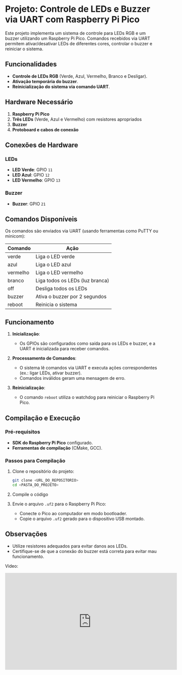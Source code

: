 # Projeto: Controle de LEDs e Buzzer via UART com Raspberry Pi Pico

Este projeto implementa um sistema de controle para LEDs RGB e um buzzer utilizando um Raspberry Pi Pico. Comandos recebidos via UART permitem ativar/desativar LEDs de diferentes cores, controlar o buzzer e reiniciar o sistema.

## Funcionalidades

- **Controle de LEDs RGB** (Verde, Azul, Vermelho, Branco e Desligar).
- **Ativação temporária do buzzer**.
- **Reinicialização do sistema via comando UART**.

## Hardware Necessário

1. **Raspberry Pi Pico**
2. **Três LEDs** (Verde, Azul e Vermelho) com resistores apropriados
3. **Buzzer**
4. **Protoboard e cabos de conexão**

## Conexões de Hardware

### LEDs
- **LED Verde**: GPIO `11`
- **LED Azul**: GPIO `12`
- **LED Vermelho**: GPIO `13`

### Buzzer
- **Buzzer**: GPIO `21`

## Comandos Disponíveis

Os comandos são enviados via UART (usando ferramentas como PuTTY ou minicom):

| **Comando** | **Ação**                                 |
|-------------|-----------------------------------------|
| verde       | Liga o LED verde                        |
| azul        | Liga o LED azul                         |
| vermelho    | Liga o LED vermelho                     |
| branco      | Liga todos os LEDs (luz branca)         |
| off         | Desliga todos os LEDs                   |
| buzzer      | Ativa o buzzer por 2 segundos           |
| reboot      | Reinicia o sistema                      |

## Funcionamento

1. **Inicialização**: 
   - Os GPIOs são configurados como saída para os LEDs e buzzer, e a UART é inicializada para receber comandos.

2. **Processamento de Comandos**:
   - O sistema lê comandos via UART e executa ações correspondentes (ex.: ligar LEDs, ativar buzzer).
   - Comandos inválidos geram uma mensagem de erro.

3. **Reinicialização**: 
   - O comando `reboot` utiliza o watchdog para reiniciar o Raspberry Pi Pico.

## Compilação e Execução

### Pré-requisitos

- **SDK do Raspberry Pi Pico** configurado.
- **Ferramentas de compilação** (CMake, GCC).

### Passos para Compilação

1. Clone o repositório do projeto:
   ```bash
   git clone <URL_DO_REPOSITORIO>
   cd <PASTA_DO_PROJETO>
   ```

2. Compile o código

3. Envie o arquivo `.uf2` para o Raspberry Pi Pico:
   - Conecte o Pico ao computador em modo bootloader.
   - Copie o arquivo `.uf2` gerado para o dispositivo USB montado.

## Observações

- Utilize resistores adequados para evitar danos aos LEDs.
- Certifique-se de que a conexão do buzzer está correta para evitar mau funcionamento.

Video: 
<iframe width="560" height="315" src="https://www.youtube.com/watch?v=8mei6uVttho&list=PL21rh82DRnmobAWFir6DxPuTOa82myc8_" frameborder="0" allow="accelerometer; autoplay; clipboard-write; encrypted-media; gyroscope; picture-in-picture" allowfullscreen></iframe>

